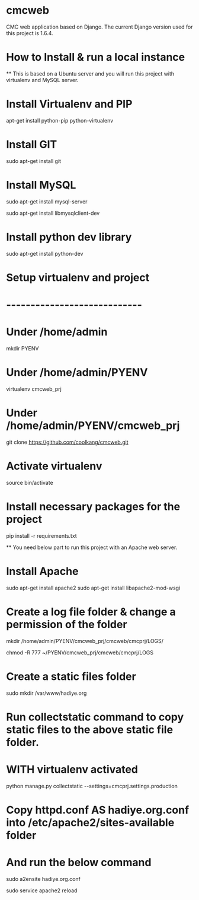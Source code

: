 cmcweb
======

CMC web application based on Django.
The current Django version used for this project is 1.6.4.


How to Install & run a local instance 
=====================================
** This is based on a Ubuntu server and you will run this project with virtualenv and MySQL server.


# Install Virtualenv and PIP

apt-get install python-pip python-virtualenv


# Install GIT 

sudo apt-get install git


# Install MySQL

sudo apt-get install mysql-server

sudo apt-get install libmysqlclient-dev


# Install python dev library

sudo apt-get install python-dev



# Setup virtualenv and project
# ----------------------------

# Under /home/admin

mkdir PYENV 


# Under /home/admin/PYENV

virtualenv cmcweb_prj


# Under /home/admin/PYENV/cmcweb_prj

git clone https://github.com/coolkang/cmcweb.git


# Activate virtualenv

source bin/activate


# Install necessary packages for the project

pip install -r requirements.txt


** You need below part to run this project with an Apache web server.

# Install Apache

sudo apt-get install apache2
sudo apt-get install libapache2-mod-wsgi

# Create a log file folder & change a permission of the folder

mkdir /home/admin/PYENV/cmcweb_prj/cmcweb/cmcprj/LOGS/

chmod -R 777 ~/PYENV/cmcweb_prj/cmcweb/cmcprj/LOGS


# Create a static files folder

sudo mkdir /var/www/hadiye.org


# Run collectstatic command to copy static files to the above static file folder.
# WITH virtualenv activated

python manage.py collectstatic --settings=cmcprj.settings.production



# Copy httpd.conf AS hadiye.org.conf  into /etc/apache2/sites-available folder
# And run the below command

sudo a2ensite hadiye.org.conf

sudo service apache2 reload

